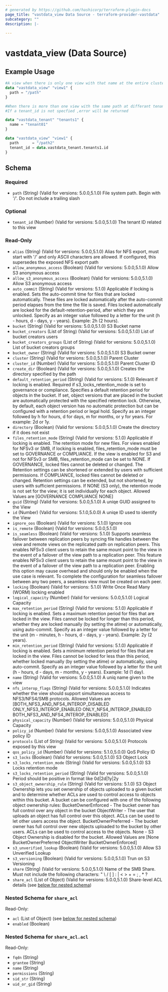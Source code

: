 ```yaml
---
# generated by https://github.com/hashicorp/terraform-plugin-docs
page_title: "vastdata_view Data Source - terraform-provider-vastdata"
subcategory: ""
description: |-
  
---
```


# vastdata_view (Data Source)



## Example Usage

```terraform
#A view when there is only one view with that name at the entire cluster
data "vastdata_view" "view1" {
  path = "/path"
}

#When there is more than one view with the same path at differant tenant
#If a tenant_id is not specfied ,error will be returned

data "vastdata_tenant" "tenants1" {
  name = "tenant01"
}

data "vastdata_view" "view1" {
  path      = "/path2"
  tenant_id = data.vastdata_tenant.tenants1.id
}
```

<!-- schema generated by tfplugindocs -->
## Schema

### Required

- `path` (String) (Valid for versions: 5.0.0,5.1.0) File system path. Begin with '/'. Do not include a trailing slash

### Optional

- `tenant_id` (Number) (Valid for versions: 5.0.0,5.1.0) The tenant ID related to this view

### Read-Only

- `alias` (String) (Valid for versions: 5.0.0,5.1.0) Alias for NFS export, must start with '/' and only ASCII characters are allowed. If configured, this supersedes the exposed NFS export path
- `allow_anonymous_access` (Boolean) (Valid for versions: 5.0.0,5.1.0) Allow S3 anonymous access
- `allow_s3_anonymous_access` (Boolean) (Valid for versions: 5.0.0,5.1.0) Allow S3 anonymous access
- `auto_commit` (String) (Valid for versions: 5.1.0) Applicable if locking is enabled. Sets the auto-commit time for files that are locked automatically. These files are locked automatically after the auto-commit period elapses from the time the file is saved. Files locked automatically are locked for the default-retention-period, after which they are unlocked. Specify as an integer value followed by a letter for the unit (h - hours, d - days, y - years). Example: 2h (2 hours).
- `bucket` (String) (Valid for versions: 5.0.0,5.1.0) S3 Bucket name
- `bucket_creators` (List of String) (Valid for versions: 5.0.0,5.1.0) List of bucket creators users
- `bucket_creators_groups` (List of String) (Valid for versions: 5.0.0,5.1.0) List of bucket creators groups
- `bucket_owner` (String) (Valid for versions: 5.0.0,5.1.0) S3 Bucket owner
- `cluster` (String) (Valid for versions: 5.0.0,5.1.0) Parent Cluster
- `cluster_id` (Number) (Valid for versions: 5.0.0,5.1.0) Parent Cluster ID
- `create_dir` (Boolean) (Valid for versions: 5.0.0,5.1.0) Creates the directory specified by the path
- `default_retention_period` (String) (Valid for versions: 5.1.0) Relevant if locking is enabled. Required if s3_locks_retention_mode is set to governance or compliance. Specifies a default retention period for objects in the bucket. If set, object versions that are placed in the bucket are automatically protected with the specified retention lock. Otherwise, by default, each object version has no automatic protection but can be configured with a retention period or legal hold. Specify as an integer followed by h for hours, d for days, m for months, or y for years. For example: 2d or 1y.
- `directory` (Boolean) (Valid for versions: 5.0.0,5.1.0) Create the directory if it does not exist
- `files_retention_mode` (String) (Valid for versions: 5.1.0) Applicable if locking is enabled. The retention mode for new files. For views enabled for NFSv3 or SMB, if locking is enabled, files_retention_mode must be set to GOVERNANCE or COMPLIANCE. If the view is enabled for S3 and not for NFSv3 or SMB, files_retention_mode can be set to NONE. If GOVERNANCE, locked files cannot be deleted or changed. The Retention settings can be shortened or extended by users with sufficient permissions. If COMPLIANCE, locked files cannot be deleted or changed. Retention settings can be extended, but not shortened, by users with sufficient permissions. If NONE (S3 only), the retention mode is not set for the view; it is set individually for each object. Allowed Values are [GOVERNANCE COMPLIANCE NONE]
- `guid` (String) (Valid for versions: 5.0.0,5.1.0) A uniqe GUID assigned to the View
- `id` (Number) (Valid for versions: 5.1.0,5.0.0) A uniqe ID used to identify the View
- `ignore_oos` (Boolean) (Valid for versions: 5.1.0) Ignore oos
- `is_remote` (Boolean) (Valid for versions: 5.0.0,5.1.0)
- `is_seamless` (Boolean) (Valid for versions: 5.1.0) Supports seamless failover between replication peers by syncing file handles between the view and remote views on the replicated path on replication peers. This enables NFSv3 client users to retain the same mount point to the view in the event of a failover of the view path to a replication peer. This feature enables NFSv3 client users to retain the same mount point to the view in the event of a failover of the view path to a replication peer. Enabling this option may cause overhead and should only be enabled when the use case is relevant. To complete the configuration for seamless failover between any two peers, a seamless view must be created on each peer.
- `locking` (Boolean) (Valid for versions: 5.1.0) Write Once Read Many (WORM) locking enabled
- `logical_capacity` (Number) (Valid for versions: 5.0.0,5.1.0) Logical Capacity
- `max_retention_period` (String) (Valid for versions: 5.1.0) Applicable if locking is enabled. Sets a maximum retention period for files that are locked in the view. Files cannot be locked for longer than this period, whether they are locked manually (by setting the atime) or automatically, using auto-commit. Specify as an integer value followed by a letter for the unit (m - minutes, h - hours, d - days, y - years). Example: 2y (2 years).
- `min_retention_period` (String) (Valid for versions: 5.1.0) Applicable if locking is enabled. Sets a minimum retention period for files that are locked in the view. Files cannot be locked for less than this period, whether locked manually (by setting the atime) or automatically, using auto-commit. Specify as an integer value followed by a letter for the unit (h - hours, d - days, m - months, y - years). Example: 1d (1 day).
- `name` (String) (Valid for versions: 5.0.0,5.1.0) A uniq name given to the view
- `nfs_interop_flags` (String) (Valid for versions: 5.0.0,5.1.0) Indicates whether the view should support simultaneous access to NFS3/NFS4/SMB protocols. Allowed Values are [BOTH_NFS3_AND_NFS4_INTEROP_DISABLED ONLY_NFS3_INTEROP_ENABLED ONLY_NFS4_INTEROP_ENABLED BOTH_NFS3_AND_NFS4_INTEROP_ENABLED]
- `physical_capacity` (Number) (Valid for versions: 5.0.0,5.1.0) Physical Capacity
- `policy_id` (Number) (Valid for versions: 5.0.0,5.1.0) Associated view policy ID
- `protocols` (List of String) (Valid for versions: 5.0.0,5.1.0) Protocols exposed by this view
- `qos_policy_id` (Number) (Valid for versions: 5.1.0,5.0.0) QoS Policy ID
- `s3_locks` (Boolean) (Valid for versions: 5.0.0,5.1.0) S3 Object Lock
- `s3_locks_retention_mode` (String) (Valid for versions: 5.0.0,5.1.0) S3 Locks retention mode
- `s3_locks_retention_period` (String) (Valid for versions: 5.0.0,5.1.0) Period should be positive in format like 0d|2d|1y|2y
- `s3_object_ownership_rule` (String) (Valid for versions: 5.1.0) S3 Object Ownership lets you set ownership of objects uploaded to a given bucket and to determine whether ACLs are used to control access to objects within this bucket. A bucket can be configured with one of the following object ownership rules: BucketOwnerEnforced - The bucket owner has full control over any object in the bucket ObjectWriter - The user that uploads an object has full control over this object. ACLs can be used to let other users access the object. BucketOwnerPreferred - The bucket owner has full control over new objects uploaded to the bucket by other users. ACLs can be used to control access to the objects. None - S3 Object Ownership is disabled for the bucket.  Allowed Values are [None BucketOwnerPreferred ObjectWriter BucketOwnerEnforced]
- `s3_unverified_lookup` (Boolean) (Valid for versions: 5.0.0,5.1.0) Allow S3 Unverified Lookup
- `s3_versioning` (Boolean) (Valid for versions: 5.0.0,5.1.0) Trun on S3 Versioning
- `share` (String) (Valid for versions: 5.0.0,5.1.0) Name of the SMB Share. Must not include the following characters: " \ / [ ] : | < > + = ; , * ?
- `share_acl` (List of Object) (Valid for versions: 5.0.0,5.1.0) Share-level ACL details (see [below for nested schema](#nestedatt--share_acl))

<a id="nestedatt--share_acl"></a>
### Nested Schema for `share_acl`

Read-Only:

- `acl` (List of Object) (see [below for nested schema](#nestedobjatt--share_acl--acl))
- `enabled` (Boolean)

<a id="nestedobjatt--share_acl--acl"></a>
### Nested Schema for `share_acl.acl`

Read-Only:

- `fqdn` (String)
- `grantee` (String)
- `name` (String)
- `permissions` (String)
- `sid_str` (String)
- `uid_or_gid` (String)
